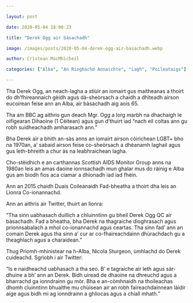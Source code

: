 ```yaml
---

layout: post

date: 2020-05-04 18:00:23

title: "Derek Ogg air bàsachadh"

image: /images/posts/2020-05-04-derek-ogg-air-basachadh.webp

author: Crìstean MacMhìcheil

categories: ["Alba", "An Rìoghachd Aonaichte", "Lagh", "Poileataigs"]

---
```


Tha Derek Ogg, an neach-lagha a stiùir an iomairt gus maitheanas a thoirt do dh’fhireannaich gèidh agus dà-sheòrsach a chaidh a dhìteadh airson eucoirean feise ann an Alba, air bàsachadh aig aois 65.

Tha am BBC ag aithris gun deach Mgr. Ogg a lorg marbh na dhachaigh le oifigearan Dihaoine (1 Cèitean) agus gun d’thuirt iad “nach eil coltas ann gu robh suidheachadh amharasach ann.”

Bha Derek air a bhith an-sàs anns an iomairt airson còirichean LGBT+ bho na 1970an, a’ sabaid airson feise co-sheòrsach a dhèanamh laghail agus gus leth-bhreith a chur às na leabhraichean lagha.

Cho-stèidhich e an carthannas Scottish AIDS Monitor Group anns na 1980an leis an amas daoine ionnsachadh mun ghalar mus do ràinig e Alba gus am biodh fios aca ciamar a dhìonadh iad iad fhèin.

Ann an 2015 chaidh Duais Coileanaidh Fad-bheatha a thoirt dha leis an Lìonra Co-ionannachd.

Ann an aithris air Twitter, thuirt an lìonra:

“Tha sinn uabhasach duillich a chluinntinn gu bheil Derek Ogg QC air bàsachadh. Fad a bheatha, bha Derek na thagraiche dìoghrasach agus prionnsabalach a mhol co-ionannachd agus ceartas. Tha sinn fad’ ann an comain Derek agus tha sinn a’ cur ar co-fhaireachdainn dhùrachdach gu a theaghlach agus a charaidean.”

Thug Prìomh-mhinistear na h-Alba, Nicola Sturgeon, ùmhlachd do Derek cuideachd. Sgrìobh i air Twitter:

“Is e naidheachd uabhasach a tha seo. B’ e tagraiche air leth agus sàr-dhuine a bh’ ann an Derek. Bidh uiread de dhaoine na dhreuchd agus a bharrachd ga ionndrainn gu mòr. Bha e an-còmhnaidh na thoileachas dhomh cluinntinn bhuaithe mu chùisean air an robh faireachdainnean làidir aige agus bidh mi ag ionndrainn a ghliocas agus a chiall mhath.”
